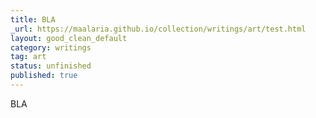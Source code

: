 ```yaml
---
title: BLA
_url: https://maalaria.github.io/collection/writings/art/test.html
layout: good_clean_default
category: writings
tag: art
status: unfinished
published: true
---
```



BLA
